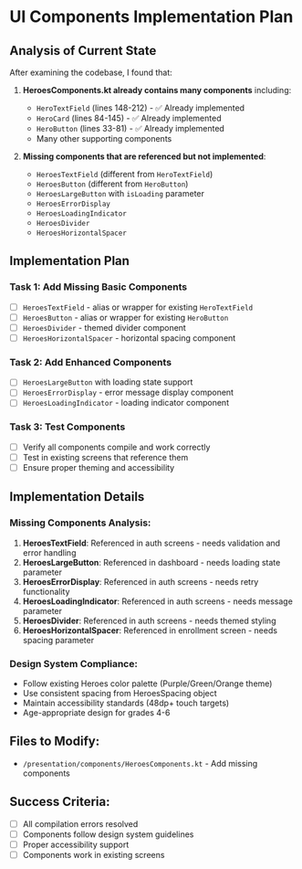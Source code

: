 # UI Components Implementation Plan

## Analysis of Current State

After examining the codebase, I found that:

1. **HeroesComponents.kt already contains many components** including:
   - `HeroTextField` (lines 148-212) - ✅ Already implemented
   - `HeroCard` (lines 84-145) - ✅ Already implemented  
   - `HeroButton` (lines 33-81) - ✅ Already implemented
   - Many other supporting components

2. **Missing components that are referenced but not implemented**:
   - `HeroesTextField` (different from `HeroTextField`)
   - `HeroesButton` (different from `HeroButton`) 
   - `HeroesLargeButton` with `isLoading` parameter
   - `HeroesErrorDisplay`
   - `HeroesLoadingIndicator`
   - `HeroesDivider`
   - `HeroesHorizontalSpacer`

## Implementation Plan

### Task 1: Add Missing Basic Components
- [ ] `HeroesTextField` - alias or wrapper for existing `HeroTextField`
- [ ] `HeroesButton` - alias or wrapper for existing `HeroButton`
- [ ] `HeroesDivider` - themed divider component
- [ ] `HeroesHorizontalSpacer` - horizontal spacing component

### Task 2: Add Enhanced Components
- [ ] `HeroesLargeButton` with loading state support
- [ ] `HeroesErrorDisplay` - error message display component
- [ ] `HeroesLoadingIndicator` - loading indicator component

### Task 3: Test Components
- [ ] Verify all components compile and work correctly
- [ ] Test in existing screens that reference them
- [ ] Ensure proper theming and accessibility

## Implementation Details

### Missing Components Analysis:
1. **HeroesTextField**: Referenced in auth screens - needs validation and error handling
2. **HeroesLargeButton**: Referenced in dashboard - needs loading state parameter
3. **HeroesErrorDisplay**: Referenced in auth screens - needs retry functionality
4. **HeroesLoadingIndicator**: Referenced in auth screens - needs message parameter
5. **HeroesDivider**: Referenced in auth screens - needs themed styling
6. **HeroesHorizontalSpacer**: Referenced in enrollment screen - needs spacing parameter

### Design System Compliance:
- Follow existing Heroes color palette (Purple/Green/Orange theme)
- Use consistent spacing from HeroesSpacing object
- Maintain accessibility standards (48dp+ touch targets)
- Age-appropriate design for grades 4-6

## Files to Modify:
- `/presentation/components/HeroesComponents.kt` - Add missing components

## Success Criteria:
- [ ] All compilation errors resolved
- [ ] Components follow design system guidelines
- [ ] Proper accessibility support
- [ ] Components work in existing screens